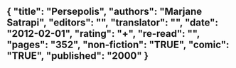 {
 "title": "Persepolis",
 "authors": "Marjane Satrapi",
 "editors": "",
 "translator": "",
 "date": "2012-02-01",
 "rating": "+",
 "re-read": "",
 "pages": "352",
 "non-fiction": "TRUE",
 "comic": "TRUE",
 "published": "2000"
}
---

